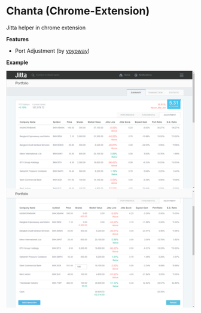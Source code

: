 # **Chanta (Chrome-Extension)**

Jitta helper in chrome extension

**Features**
- Port Adjustment (by [yoyoway](http://thai-value-investor.blogspot.com/2008/01/port-style-yoyo.html))


**Example**

![Example](img/ex1.png)
![Example](img/ex2.png)